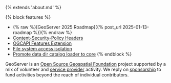 {% extends 'about.md' %}

{% block features %}
* {% raw %}[GeoServer 2025 Roadmap]({% post_url 2025-01-13-roadmap %}){% endraw %} 
* [Content-Security-Policy Headers](https://github.com/geoserver/geoserver/wiki/GSIP-227)
* [OGCAPI Features Extension](https://github.com/geoserver/geoserver/wiki/GSIP-230)
* [File system access isolation](https://github.com/geoserver/geoserver/wiki/GSIP-229)
* [Promote data dir catalog loader to core](https://github.com/geoserver/geoserver/wiki/GSIP-231)
{% endblock %}

GeoServer is an [Open Source Geospatial Foundation](https://www.osgeo.org/projects/geoserver/) project supported by a mix of volunteer and [service provider](https://geoserver.org/support/) activity. We reply on [sponsorship](https://geoserver.org/sponsor/) to fund activities beyond the reach of individual contributors.

